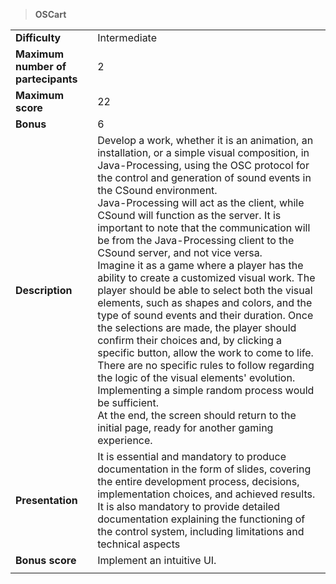 > **OSCart**  

|||
| :--------- | :--------- |
| **Difficulty** | Intermediate |
| **Maximum number of partecipants**| 2 |
| **Maximum score**| 22 |
| **Bonus** | 6 |
| **Description** | Develop a work, whether it is an animation, an installation, or a simple visual composition, in Java-Processing, using the OSC protocol for the control and generation of sound events in the CSound environment.<br>Java-Processing will act as the client, while CSound will function as the server. It is important to note that the communication will be from the Java-Processing client to the CSound server, and not vice versa.<br>Imagine it as a game where a player has the ability to create a customized visual work. The player should be able to select both the visual elements, such as shapes and colors, and the type of sound events and their duration. Once the selections are made, the player should confirm their choices and, by clicking a specific button, allow the work to come to life.<br>There are no specific rules to follow regarding the logic of the visual elements' evolution. Implementing a simple random process would be sufficient.<br>At the end, the screen should return to the initial page, ready for another gaming experience.|
| **Presentation** | It is essential and mandatory to produce documentation in the form of slides, covering the entire development process, decisions, implementation choices, and achieved results. It is also mandatory to provide detailed documentation explaining the functioning of the control system, including limitations and technical aspects |
| **Bonus score** | Implement an intuitive UI.|
|||
